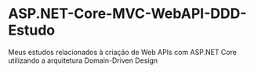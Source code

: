 # ASP.NET-Core-MVC-WebAPI-DDD-Estudo
Meus estudos relacionados à criação de Web APIs com ASP.NET Core utilizando a arquitetura Domain-Driven Design
